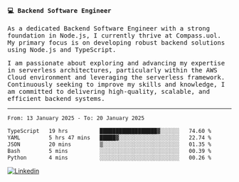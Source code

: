 
<samp>
  
#### 💻 Backend Software Engineer

As a dedicated Backend Software Engineer with a strong foundation in Node.js, I currently thrive at Compass.uol. My primary focus is on developing robust backend solutions using Node.js and TypeScript.

I am passionate about exploring and advancing my expertise in serverless architectures, particularly within the AWS Cloud environment and leveraging the serverless framework. Continuously seeking to improve my skills and knowledge, I am committed to delivering high-quality, scalable, and efficient backend systems.

---

<!--START_SECTION:waka-->

```txt
From: 13 January 2025 - To: 20 January 2025

TypeScript   19 hrs          ██████████████████▓░░░░░░   74.60 %
YAML         5 hrs 47 mins   █████▓░░░░░░░░░░░░░░░░░░░   22.74 %
JSON         20 mins         ▒░░░░░░░░░░░░░░░░░░░░░░░░   01.35 %
Bash         5 mins          ░░░░░░░░░░░░░░░░░░░░░░░░░   00.39 %
Python       4 mins          ░░░░░░░░░░░░░░░░░░░░░░░░░   00.26 %
```

<!--END_SECTION:waka-->
  
</samp>

[![Linkedin](https://img.shields.io/badge/-Mateus%20Garcia-c080ff?style=flat-square&logo=Linkedin&logoColor=white&link=https://www.linkedin.com/in/mpgxc)](https://www.linkedin.com/in/mateusogarcia) 
